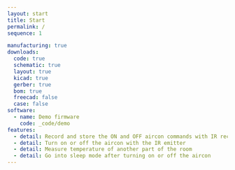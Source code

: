 ```yaml
---
layout: start
title: Start
permalink: /
sequence: 1

manufacturing: true
downloads:
  code: true
  schematic: true
  layout: true
  kicad: true
  gerber: true
  bom: true
  freecad: false
  case: false
software:
  - name: Demo firmware
    code: _code/demo
features:
  - detail: Record and store the ON and OFF aircon commands with IR receiver
  - detail: Turn on or off the aircon with the IR emitter
  - detail: Measure temperature of another part of the room
  - detail: Go into sleep mode after turning on or off the aircon
---
```

